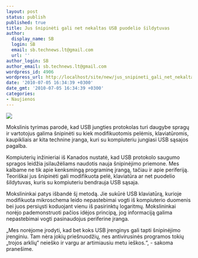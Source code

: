 ```yaml
---
layout: post
status: publish
published: true
title: Jus šnipinėti gali net nekaltas USB puodelio šildytuvas
author:
  display_name: SB
  login: SB
  email: sb.technews.lt@gmail.com
  url: ''
author_login: SB
author_email: sb.technews.lt@gmail.com
wordpress_id: 4906
wordpress_url: http://localhost/site/new/jus_snipineti_gali_net_nekaltas_usb_puodelio_sildytuvas/
date: '2010-07-05 16:34:39 +0300'
date_gmt: '2010-07-05 16:34:39 +0300'
categories:
- Naujienos
---
```

<div class="imgright"><img src="http://t2.gstatic.com/images?q=tbn:038-6eYHFEwe3M:http://www.chandra.ac.th/office/ict/project/3G%2520Technology/images/virus/computer-virus.jpg"  /></div>
<p>Mokslinis tyrimas parodė, kad USB jungties protokolas turi daugybe spragų ir vartotojus galima šnipinėti su kiek modifikuotomis pelėmis, klaviatūromis, kaupikliais ar kita technine įranga, kuri su kompiuteriu jungiasi USB sąsajos pagalba.</p>
<p>Kompiuterių inžinieriai iš Kanados nustatė, kad USB protokolo saugumo spragos leidžia įsilaužėliams naudotis nauja šnipinėjimo priemone. Mes kalbame ne tik apie kenksmingą programinę įrangą, tačiau ir apie periferiją. Teoriškai jus šnipinėti gali modifikuota pelė, klaviatūra ar net puodelio šildytuvas, kuris su kompiuteriu bendrauja USB sąsaja.</p>
<p>Mokslininkai patys išbandė šį metodą. Jie sukūrė USB klaviatūrą, kurioje modifikuota mikroschema leido nepastebimai vogti iš kompiuterio duomenis bei juos persiųsti koduojant vienu iš pasirinktų logaritmų. Mokslininkai norėjo pademonstruoti pačios idėjos principą, jog informaciją galima nepastebimai vogti pasinaudojus periferine įranga.</p>
<p>„Mes norėjome įrodyti, kad bet koks USB įrenginys gali tapti šnipinėjimo įrenginiu. Tam nėra jokių priešnuodžių, nes antivirusinės programos tokių „trojos arklių“ neieško ir vargu ar artimiausiu metu ieškos.“, - sakoma pranešime.<br /></p>
